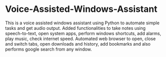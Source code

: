 # Voice-Assisted-Windows-Assistant
This is a voice assisted windows assistant using Python to automate simple tasks and get audio output.
Added functionalities to take notes using speech-to-text, open system apps, perform windows shortcuts,
add alarms, play music, check internet speed.
Automated web browser to open, close and switch tabs, open downloads and history, add bookmarks and
also performs google search from any window.
